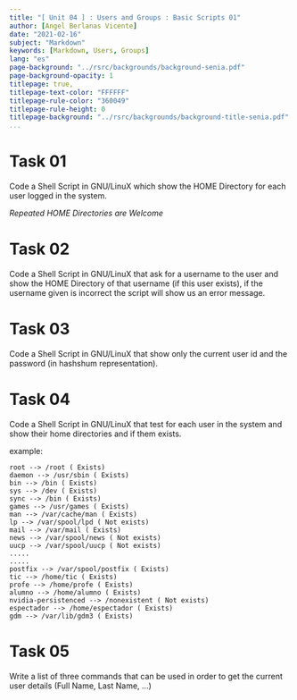 ```yaml
---
title: "[ Unit 04 ] : Users and Groups : Basic Scripts 01"
author: [Angel Berlanas Vicente]
date: "2021-02-16"
subject: "Markdown"
keywords: [Markdown, Users, Groups]
lang: "es"
page-background: "../rsrc/backgrounds/background-senia.pdf"
page-background-opacity: 1
titlepage: true,
titlepage-text-color: "FFFFFF"
titlepage-rule-color: "360049"
titlepage-rule-height: 0
titlepage-background: "../rsrc/backgrounds/background-title-senia.pdf"
...
```


# Task 01

Code a Shell Script in GNU/LinuX which show the HOME Directory for each user logged in the system. 

*Repeated HOME Directories are Welcome*

# Task 02

Code a Shell Script in GNU/LinuX that ask for a username to the user and show the HOME Directory of that 
username (if this user exists), if the username given is incorrect the script will show us an error message.

# Task 03 

Code a Shell Script in GNU/LinuX that show only the current user id and the password (in hashshum representation).

# Task 04

Code a Shell Script in GNU/LinuX that test for each user in the system and show their home directories and if them exists.

example:

```shell
root --> /root ( Exists)
daemon --> /usr/sbin ( Exists)
bin --> /bin ( Exists)
sys --> /dev ( Exists)
sync --> /bin ( Exists)
games --> /usr/games ( Exists)
man --> /var/cache/man ( Exists)
lp --> /var/spool/lpd ( Not exists)
mail --> /var/mail ( Exists)
news --> /var/spool/news ( Not exists)
uucp --> /var/spool/uucp ( Not exists)
.....
.....
postfix --> /var/spool/postfix ( Exists)
tic --> /home/tic ( Exists)
profe --> /home/profe ( Exists)
alumno --> /home/alumno ( Exists)
nvidia-persistenced --> /nonexistent ( Not exists)
espectador --> /home/espectador ( Exists)
gdm --> /var/lib/gdm3 ( Exists)
```

# Task 05

Write a list of three commands that can be used in order to get the current user details (Full Name, Last Name, ...)